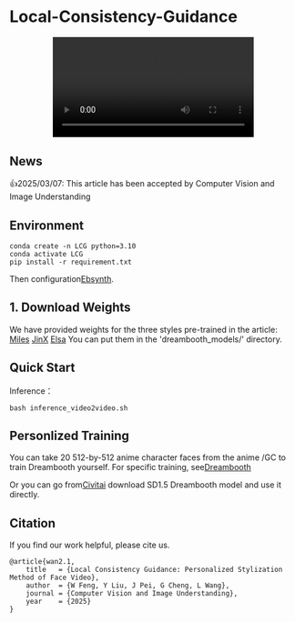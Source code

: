 # Local-Consistency-Guidance

<div align="center">
  <video src="assets/teaster.mp4" width="70%" poster=""> </video>
</div>

## News

👍2025/03/07: This article has been accepted by Computer Vision and Image Understanding

## Environment

```
conda create -n LCG python=3.10
conda activate LCG
pip install -r requirement.txt
```
Then configuration[Ebsynth](https://github.com/jamriska/ebsynth).

## 1. Download Weights

We have provided weights for the three styles pre-trained in the article:
    [Miles](https://www.alipan.com/s/vkhG1PV2Ccm)
    [JinX](https://www.alipan.com/s/kR23SFnLzVv)
    [Elsa](https://www.alipan.com/s/SpjHrQPxoM1)
You can put them in the 'dreambooth_models/' directory.

## Quick Start

Inference：
```
bash inference_video2video.sh
```

## Personlized Training

You can take 20 512-by-512 anime character faces from the anime /GC to train Dreambooth yourself. For specific training, see[Dreambooth](https://huggingface.co/docs/diffusers/training/dreambooth)

Or you can go from[Civitai](https://civitai.com/) download SD1.5 Dreambooth model and use it directly.

## Citation
If you find our work helpful, please cite us.

```
@article{wan2.1,
    title   = {Local Consistency Guidance: Personalized Stylization Method of Face Video},
    author  = {W Feng, Y Liu, J Pei, G Cheng, L Wang},
    journal = {Computer Vision and Image Understanding},
    year    = {2025}
}
```



